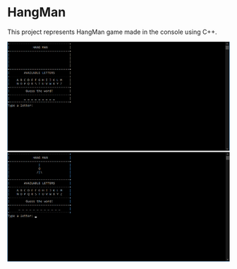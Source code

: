 # HangMan
This project represents HangMan game made in the console using C++.

![](HangMan/images/image.png)
![](HangMan/images/image2.png)